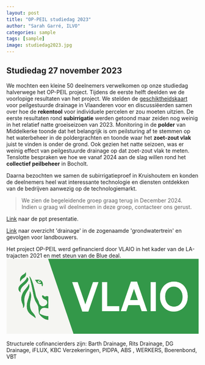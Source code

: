 ```yaml
---
layout: post
title: "OP-PEIL studiedag 2023"
author: "Sarah Garré, ILVO"
categories: sample
tags: [sample]
image: studiedag2023.jpg
---
```


## Studiedag 27 november 2023

We mochten een kleine 50 deelnemers verwelkomen op onze studiedag halverwege het OP-PEIL project. 
Tijdens de eerste helft deelden we de voorlopige resultaten van het project. 
We stelden de [geschiktheidskaart](https://waterradar.be/#/map) voor peilgestuurde drainage in Vlaanderen voor 
en discussiëerden samen over hoe de **rekentool** voor individuele
percelen er zou moeten uitzien. De eerste resultaten rond **subirrigatie** werden getoond maar zeiden nog
weinig in het relatief natte groeiseizoen van 2023. Monitoring in de **polder** van Middelkerke toonde 
dat het belangrijk is om peilsturing af te stemmen op het waterbeheer in de poldergrachten en toonde
waar het **zoet-zout vlak** juist te vinden is onder de grond. Ook gezien het natte seizoen, was er weinig 
effect van peilgestuurde drainage op dat zoet-zout vlak te meten. Tenslotte bespraken we hoe we 
vanaf 2024 aan de slag willen rond het **collectief peilbeheer** in Bocholt.

Daarna bezochten we samen de subirrigatieproef in Kruishoutem en konden de deelnemers heel wat interessante 
technologie en diensten ontdekken van de bedrijven aanwezig op de technologiemarkt. 

>We zien de begeleidende groep graag terug in December 2024. Indien u graag wil deelnemen in deze groep, contacteer ons gerust.

[Link](./assets/docu/Begeleidingsgroep3_OPPEIL.pdf) naar de ppt presentatie.

[Link](./assets/docu/Update_grondwatertrein_VMM.pdf) naar overzicht 'drainage' 
in de zogenaamde 'grondwatertrein' en gevolgen voor landbouwers.

Het project OP-PEIL werd gefinancierd door VLAIO in het kader van de LA-trajacten 2021 en met steun van de Blue deal.
![VLAIO_sponsorlogo_vol.png](./assets/img/VLAIO_sponsorlogo_vol.png)

Structurele cofinancierders zijn:
Barth Drainage, Rits Drainage, DG Drainage, iFLUX, KBC Verzekeringen, PIDPA, 
ABS , WERKERS, Boerenbond, VBT